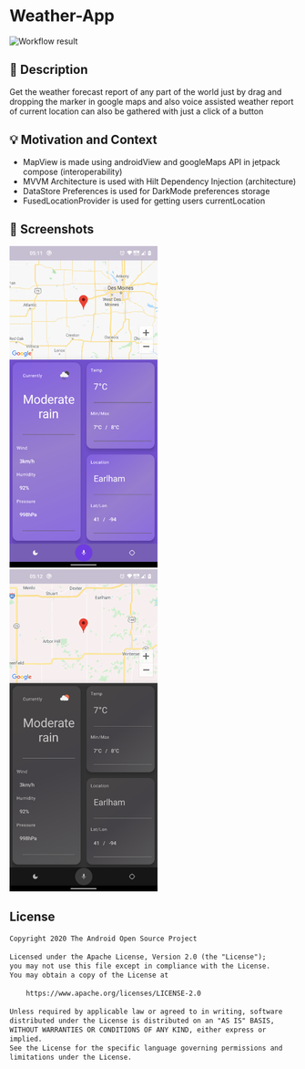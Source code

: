 # Weather-App

![Workflow result](https://github.com/Muhesh7/Weather/workflows/Check/badge.svg)


## :scroll: Description
Get the weather forecast report of any part of the world just by drag and dropping the marker in google maps and also voice assisted weather report of current location can also be gathered with just a click of a button


## :bulb: Motivation and Context
* MapView is made using androidView and googleMaps API in jetpack compose (interoperability)
* MVVM Architecture is used with Hilt Dependency Injection (architecture)
* DataStore Preferences is used for DarkMode preferences storage
* FusedLocationProvider is used for getting users currentLocation


## :camera_flash: Screenshots
<!-- You can add more screenshots here if you like -->
<img src="/results/screenshot_1.png" width="260">&emsp;<img src="/results/screenshot_2.png" width="260">

## License
```
Copyright 2020 The Android Open Source Project

Licensed under the Apache License, Version 2.0 (the "License");
you may not use this file except in compliance with the License.
You may obtain a copy of the License at

    https://www.apache.org/licenses/LICENSE-2.0

Unless required by applicable law or agreed to in writing, software
distributed under the License is distributed on an "AS IS" BASIS,
WITHOUT WARRANTIES OR CONDITIONS OF ANY KIND, either express or implied.
See the License for the specific language governing permissions and
limitations under the License.
```

